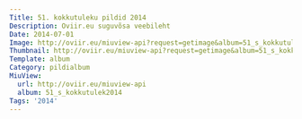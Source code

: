 ```yaml
---
Title: 51. kokkutuleku pildid 2014
Description: Oviir.eu suguvõsa veebileht
Date: 2014-07-01
Image: http://oviir.eu/miuview-api?request=getimage&album=51_s_kokkutulek2014&item=dsc_9063.jpg&size=1200&mode=longest
Thumbnail: http://oviir.eu/miuview-api?request=getimage&album=51_s_kokkutulek2014&item=dsc_9063.jpg&size=360&mode=square
Template: album
Category: pildialbum
MiuView:
  url: http://oviir.eu/miuview-api
  album: 51_s_kokkutulek2014
Tags: '2014'
---
```

